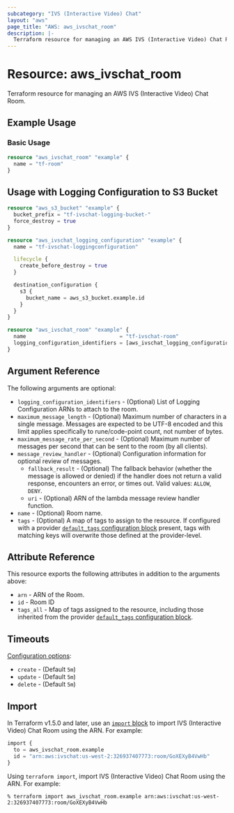 ```yaml
---
subcategory: "IVS (Interactive Video) Chat"
layout: "aws"
page_title: "AWS: aws_ivschat_room"
description: |-
  Terraform resource for managing an AWS IVS (Interactive Video) Chat Room.
---
```


# Resource: aws_ivschat_room

Terraform resource for managing an AWS IVS (Interactive Video) Chat Room.

## Example Usage

### Basic Usage

```terraform
resource "aws_ivschat_room" "example" {
  name = "tf-room"
}
```

## Usage with Logging Configuration to S3 Bucket

```terraform
resource "aws_s3_bucket" "example" {
  bucket_prefix = "tf-ivschat-logging-bucket-"
  force_destroy = true
}

resource "aws_ivschat_logging_configuration" "example" {
  name = "tf-ivschat-loggingconfiguration"

  lifecycle {
    create_before_destroy = true
  }

  destination_configuration {
    s3 {
      bucket_name = aws_s3_bucket.example.id
    }
  }
}

resource "aws_ivschat_room" "example" {
  name                              = "tf-ivschat-room"
  logging_configuration_identifiers = [aws_ivschat_logging_configuration.example.arn]
}
```

## Argument Reference

The following arguments are optional:

* `logging_configuration_identifiers` - (Optional) List of Logging Configuration
  ARNs to attach to the room.
* `maximum_message_length` - (Optional) Maximum number of characters in a single
  message. Messages are expected to be UTF-8 encoded and this limit applies
  specifically to rune/code-point count, not number of bytes.
* `maximum_message_rate_per_second` - (Optional) Maximum number of messages per
  second that can be sent to the room (by all clients).
* `message_review_handler` - (Optional) Configuration information for optional
  review of messages.
    * `fallback_result` - (Optional) The fallback behavior (whether the message
    is allowed or denied) if the handler does not return a valid response,
    encounters an error, or times out. Valid values: `ALLOW`, `DENY`.
    * `uri` - (Optional) ARN of the lambda message review handler function.
* `name` - (Optional) Room name.
* `tags` - (Optional) A map of tags to assign to the resource. If configured with a provider [`default_tags` configuration block](https://registry.terraform.io/providers/hashicorp/aws/latest/docs#default_tags-configuration-block) present, tags with matching keys will overwrite those defined at the provider-level.

## Attribute Reference

This resource exports the following attributes in addition to the arguments above:

* `arn` - ARN of the Room.
* `id` - Room ID
* `tags_all` - Map of tags assigned to the resource, including those inherited from the provider [`default_tags` configuration block](https://registry.terraform.io/providers/hashicorp/aws/latest/docs#default_tags-configuration-block).

## Timeouts

[Configuration options](https://www.terraform.io/docs/configuration/blocks/resources/syntax.html#operation-timeouts):

* `create` - (Default `5m`)
* `update` - (Default `5m`)
* `delete` - (Default `5m`)

## Import

In Terraform v1.5.0 and later, use an [`import` block](https://developer.hashicorp.com/terraform/language/import) to import IVS (Interactive Video) Chat Room using the ARN. For example:

```terraform
import {
  to = aws_ivschat_room.example
  id = "arn:aws:ivschat:us-west-2:326937407773:room/GoXEXyB4VwHb"
}
```

Using `terraform import`, import IVS (Interactive Video) Chat Room using the ARN. For example:

```console
% terraform import aws_ivschat_room.example arn:aws:ivschat:us-west-2:326937407773:room/GoXEXyB4VwHb
```
